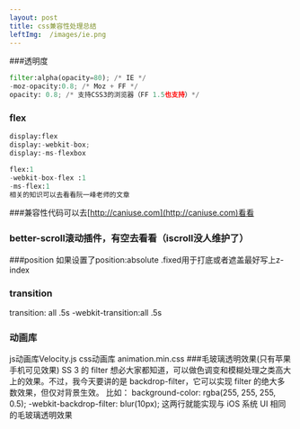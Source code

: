 ```yaml
---
layout: post
title: css兼容性处理总结
leftImg:  /images/ie.png
---
```


###透明度
``` python
filter:alpha(opacity=80); /* IE */ 
-moz-opacity:0.8; /* Moz + FF */ 
opacity: 0.8; /* 支持CSS3的浏览器（FF 1.5也支持）*/ 
```
### flex
``` python
display:flex
display:-webkit-box;
display:-ms-flexbox
```
``` python
flex:1
-webkit-box-flex :1
-ms-flex:1
相关的知识可以去看看阮一峰老师的文章
```
###兼容性代码可以去[http://caniuse.com](http://caniuse.com)看看
### better-scroll滚动插件，有空去看看（iscroll没人维护了）
###position
如果设置了position:absolute .fixed用于打底或者遮盖最好写上z-index
### transition
transition: all .5s
-webkit-transition:all .5s
### 动画库
js动画库Velocity.js
css动画库 animation.min.css
###毛玻璃透明效果(只有苹果手机可见效果)
SS 3 的 filter 想必大家都知道，可以做色调变和模糊处理之类高大上的效果。不过，我今天要讲的是 backdrop-filter，它可以实现 filter 的绝大多数效果，但仅对背景生效。
比如：
background-color: rgba(255, 255, 255, 0.5);
-webkit-backdrop-filter: blur(10px);
这两行就能实现与 iOS 系统 UI 相同的毛玻璃透明效果